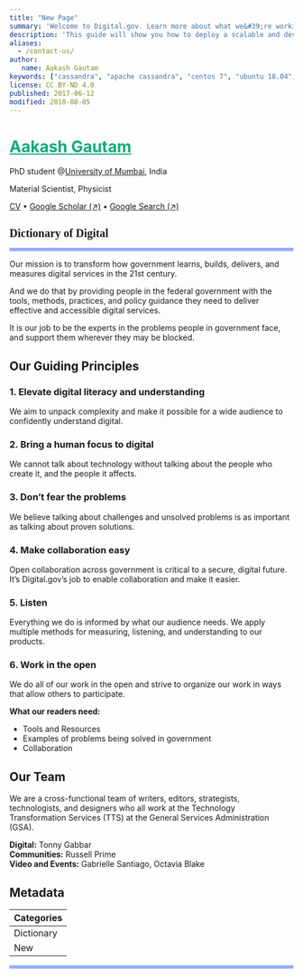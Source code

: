 ```yaml
---
title: "New Page"
summary: 'Welcome to Digital.gov. Learn more about what we&#39;re working on'
description: 'This guide will show you how to deploy a scalable and development-driven NoSQL database with Apache Cassandra on a Linode running Ubuntu 18.04 or CentOS 7.'
aliases:
  - /contact-us/
author:
   name: Aakash Gautam
keywords: ["cassandra", "apache cassandra", "centos 7", "ubuntu 18.04", "database", "nosql"]
license: CC BY-ND 4.0
published: 2017-06-12
modified: 2018-08-05
---
```


<div>
    <h1><a href="" style="cursor: pointer; color: #11AB75;">Aakash Gautam</a></h1>
    <p>PhD student @<a href="">University of Mumbai</a>, India</p>
    <p>Material Scientist, Physicist</p>
    <p>
        <a href="">CV</a> &#8226;
        <a href="https://scholar.google.com/citations?user=m2YGFxgAAAAJ" target="_blank">Google Scholar (↗)</a> &#8226;
        <a href="https://g.co/kgs/XHXSaa" target="_blank">Google Search (↗)</a>
    </p>
</div>


<h1 align="" style="font-family: EB Garamond;font-size: 20px;">Dictionary of Digital</h1>
<hr style="height:6px;border-width:0;background-color:#93b0fa;">
Our mission is to transform how government learns, builds, delivers, and measures digital services in the 21st century.

And we do that by providing people in the federal government with the tools, methods, practices, and policy guidance they need to deliver effective and accessible digital services.

It is our job to be the experts in the problems people in government face, and support them wherever they may be blocked.

## Our Guiding Principles

### 1. Elevate digital literacy and understanding

We aim to unpack complexity and make it possible for a wide audience to confidently understand digital.

### 2. Bring a human focus to digital

We cannot talk about technology without talking about the people who create it, and the people it affects.

### 3. Don’t fear the problems

We believe talking about challenges and unsolved problems is as important as talking about proven solutions.

### 4. Make collaboration easy

Open collaboration across government is critical to a secure, digital future. It’s Digital.gov’s job to enable collaboration and make it easier.

### 5. Listen

Everything we do is informed by what our audience needs. We apply multiple methods for measuring, listening, and understanding to our products.

### 6. Work in the open

We do all of our work in the open and strive to organize our work in ways that allow others to participate.

**What our readers need:**

- Tools and Resources
- Examples of problems being solved in government
- Collaboration

## Our Team

We are a cross-functional team of writers, editors, strategists, technologists, and designers who all work at the Technology Transformation Services (TTS) at the General Services Administration (GSA).

**Digital:** Tonny Gabbar <br>
**Communities:** Russell Prime <br>
**Video and Events:** Gabrielle Santiago, Octavia Blake <br>

## Metadata

| **Categories** |
|-------------|
|Dictionary|
|New|

 <hr style="height:6px;border-width:0;background-color:#93b0fa;">
